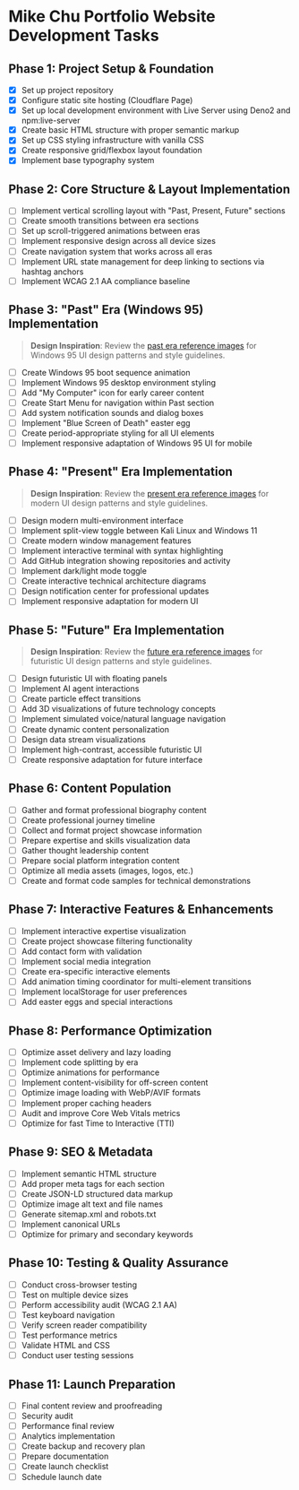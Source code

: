 # Mike Chu Portfolio Website Development Tasks

## Phase 1: Project Setup & Foundation

- [x] Set up project repository
- [x] Configure static site hosting (Cloudflare Page)
- [x] Set up local development environment with Live Server using Deno2 and npm:live-server
- [x] Create basic HTML structure with proper semantic markup
- [x] Set up CSS styling infrastructure with vanilla CSS
- [x] Create responsive grid/flexbox layout foundation
- [x] Implement base typography system

## Phase 2: Core Structure & Layout Implementation

- [ ] Implement vertical scrolling layout with "Past, Present, Future" sections
- [ ] Create smooth transitions between era sections
- [ ] Set up scroll-triggered animations between eras
- [ ] Implement responsive design across all device sizes
- [ ] Create navigation system that works across all eras
- [ ] Implement URL state management for deep linking to sections via hashtag anchors
- [ ] Implement WCAG 2.1 AA compliance baseline

## Phase 3: "Past" Era (Windows 95) Implementation

> **Design Inspiration**: Review the [past era reference images](./reference/past/) for Windows 95 UI design patterns and style guidelines.

- [ ] Create Windows 95 boot sequence animation
- [ ] Implement Windows 95 desktop environment styling
- [ ] Add "My Computer" icon for early career content
- [ ] Create Start Menu for navigation within Past section
- [ ] Add system notification sounds and dialog boxes
- [ ] Implement "Blue Screen of Death" easter egg
- [ ] Create period-appropriate styling for all UI elements
- [ ] Implement responsive adaptation of Windows 95 UI for mobile

## Phase 4: "Present" Era Implementation

> **Design Inspiration**: Review the [present era reference images](./reference/present/) for modern UI design patterns and style guidelines.

- [ ] Design modern multi-environment interface
- [ ] Implement split-view toggle between Kali Linux and Windows 11
- [ ] Create modern window management features
- [ ] Implement interactive terminal with syntax highlighting
- [ ] Add GitHub integration showing repositories and activity
- [ ] Implement dark/light mode toggle
- [ ] Create interactive technical architecture diagrams
- [ ] Design notification center for professional updates
- [ ] Implement responsive adaptation for modern UI

## Phase 5: "Future" Era Implementation

> **Design Inspiration**: Review the [future era reference images](./reference/future/) for futuristic UI design patterns and style guidelines.

- [ ] Design futuristic UI with floating panels
- [ ] Implement AI agent interactions
- [ ] Create particle effect transitions
- [ ] Add 3D visualizations of future technology concepts
- [ ] Implement simulated voice/natural language navigation
- [ ] Create dynamic content personalization
- [ ] Design data stream visualizations
- [ ] Implement high-contrast, accessible futuristic UI
- [ ] Create responsive adaptation for future interface

## Phase 6: Content Population

- [ ] Gather and format professional biography content
- [ ] Create professional journey timeline
- [ ] Collect and format project showcase information
- [ ] Prepare expertise and skills visualization data
- [ ] Gather thought leadership content
- [ ] Prepare social platform integration content
- [ ] Optimize all media assets (images, logos, etc.)
- [ ] Create and format code samples for technical demonstrations

## Phase 7: Interactive Features & Enhancements

- [ ] Implement interactive expertise visualization
- [ ] Create project showcase filtering functionality
- [ ] Add contact form with validation
- [ ] Implement social media integration
- [ ] Create era-specific interactive elements
- [ ] Add animation timing coordinator for multi-element transitions
- [ ] Implement localStorage for user preferences
- [ ] Add easter eggs and special interactions

## Phase 8: Performance Optimization

- [ ] Optimize asset delivery and lazy loading
- [ ] Implement code splitting by era
- [ ] Optimize animations for performance
- [ ] Implement content-visibility for off-screen content
- [ ] Optimize image loading with WebP/AVIF formats
- [ ] Implement proper caching headers
- [ ] Audit and improve Core Web Vitals metrics
- [ ] Optimize for fast Time to Interactive (TTI)

## Phase 9: SEO & Metadata

- [ ] Implement semantic HTML structure
- [ ] Add proper meta tags for each section
- [ ] Create JSON-LD structured data markup
- [ ] Optimize image alt text and file names
- [ ] Generate sitemap.xml and robots.txt
- [ ] Implement canonical URLs
- [ ] Optimize for primary and secondary keywords

## Phase 10: Testing & Quality Assurance

- [ ] Conduct cross-browser testing
- [ ] Test on multiple device sizes
- [ ] Perform accessibility audit (WCAG 2.1 AA)
- [ ] Test keyboard navigation
- [ ] Verify screen reader compatibility
- [ ] Test performance metrics
- [ ] Validate HTML and CSS
- [ ] Conduct user testing sessions

## Phase 11: Launch Preparation

- [ ] Final content review and proofreading
- [ ] Security audit
- [ ] Performance final review
- [ ] Analytics implementation
- [ ] Create backup and recovery plan
- [ ] Prepare documentation
- [ ] Create launch checklist
- [ ] Schedule launch date
